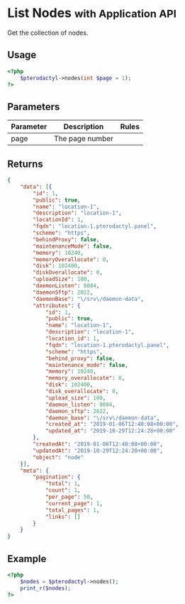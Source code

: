 # List Nodes <small>with Application API</small>
Get the collection of nodes.

## Usage
``` php
<?php
	$pterodactyl->nodes(int $page = 1);
?>
```

## Parameters

| Parameter | Description | Rules |
| - | - | - |
| page | The page number | |

## Returns

``` json
{
	"data": [{
		"id": 1,
		"public": true,
		"name": "location-1",
		"description": "location-1",
		"locationId": 1,
		"fqdn": "location-1.pterodactyl.panel",
		"scheme": "https",
		"behindProxy": false,
		"maintenanceMode": false,
		"memory": 10240,
		"memoryOverallocate": 0,
		"disk": 102400,
		"diskOverallocate": 0,
		"uploadSize": 100,
		"daemonListen": 8084,
		"daemonSftp": 2022,
		"daemonBase": "\/srv\/daemon-data",
		"attributes": {
			"id": 1,
			"public": true,
			"name": "location-1",
			"description": "location-1",
			"location_id": 1,
			"fqdn": "location-1.pterodactyl.panel",
			"scheme": "https",
			"behind_proxy": false,
			"maintenance_mode": false,
			"memory": 10240,
			"memory_overallocate": 0,
			"disk": 102400,
			"disk_overallocate": 0,
			"upload_size": 100,
			"daemon_listen": 8084,
			"daemon_sftp": 2022,
			"daemon_base": "\/srv\/daemon-data",
			"created_at": "2019-01-06T12:40:08+00:00",
			"updated_at": "2019-10-29T12:24:28+00:00"
		},
		"createdAt": "2019-01-06T12:40:08+00:00",
		"updatedAt": "2019-10-29T12:24:28+00:00",
		"object": "node"
	}],
	"meta": {
		"pagination": {
			"total": 1,
			"count": 1,
			"per_page": 50,
			"current_page": 1,
			"total_pages": 1,
			"links": []
		}
	}
}
```

## Example

``` php
<?php
	$nodes = $pterodactyl->nodes();
	print_r($nodes);
?>
```